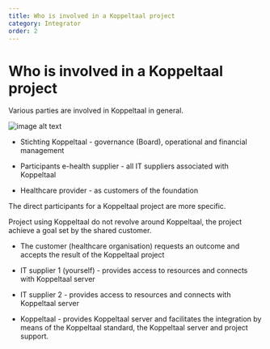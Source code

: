 ```yaml
---
title: Who is involved in a Koppeltaal project
category: Integrator
order: 2
---
```

# Who is involved in a Koppeltaal project

Various parties are involved in Koppeltaal in general.

![image alt text](image_0.png)

* Stichting Koppeltaal - governance (Board), operational and financial management

* Participants e-health supplier - all IT suppliers associated with Koppeltaal

* Healthcare provider - as customers of the foundation

The direct participants for a Koppeltaal project are more specific.

Project using Koppeltaal do not revolve around Koppeltaal, the project achieve a goal set by the shared customer.

* The customer (healthcare organisation) requests an outcome and accepts the result of the Koppeltaal project

* IT supplier 1 (yourself) - provides access to resources and connects with Koppeltaal server

* IT supplier 2 - provides access to resources and connects with Koppeltaal server

* Koppeltaal - provides Koppeltaal server and facilitates the integration by means of the Koppeltaal standard, the Koppeltaal server and project support.
